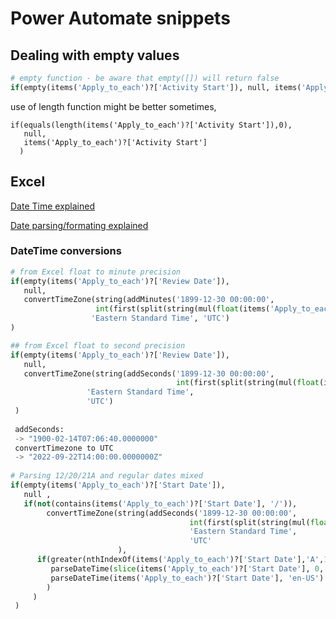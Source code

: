 # Power Automate snippets

## Dealing with empty values
```python
# empty function - be aware that empty([]) will return false
if(empty(items('Apply_to_each')?['Activity Start']), null, items('Apply_to_each')?['Activity Start'])
```

use of length function might be better sometimes, 
```
if(equals(length(items('Apply_to_each')?['Activity Start']),0), 
   null, 
   items('Apply_to_each')?['Activity Start']
  )
```
## Excel
[Date Time explained](https://www.myonlinetraininghub.com/excel-date-and-time)

[Date parsing/formating explained](https://barretblake.dev/2022/08/function-friday-formatting-and-parsing-dates-and-times/?utm_source=rss&utm_medium=rss&utm_campaign=function-friday-formatting-and-parsing-dates-and-times)
### DateTime conversions
```python
# from Excel float to minute precision
if(empty(items('Apply_to_each')?['Review Date']), 
   null, 
   convertTimeZone(string(addMinutes('1899-12-30 00:00:00', 
                   int(first(split(string(mul(float(items('Apply_to_each')?['Review Date']),1440)),'.'))))), 
                  'Eastern Standard Time', 'UTC')
)

## from Excel float to second precision
if(empty(items('Apply_to_each')?['Review Date']), 
   null, 
   convertTimeZone(string(addSeconds('1899-12-30 00:00:00', 
                                     int(first(split(string(mul(float(items('Apply_to_each')?['Review Date']),86400 )),'.'))))), 
                 'Eastern Standard Time', 
                 'UTC')
 )
 
 addSeconds: 
 -> "1900-02-14T07:06:40.0000000"
 convertTimezone to UTC
 -> "2022-09-22T14:00:00.0000000Z"
 
# Parsing 12/20/21A and regular dates mixed 
if(empty(items('Apply_to_each')?['Start Date']), 
   null ,
   if(not(contains(items('Apply_to_each')?['Start Date'], '/')),
        convertTimeZone(string(addSeconds('1899-12-30 00:00:00', 
                                        int(first(split(string(mul(float(items('Apply_to_each')?['Start Date']),86400 )),'.'))))), 
                                        'Eastern Standard Time', 
                                        'UTC'
                        ),
      if(greater(nthIndexOf(items('Apply_to_each')?['Start Date'],'A',1), -1), 
         parseDateTime(slice(items('Apply_to_each')?['Start Date'], 0, add(nthIndexOf(items('Apply_to_each')?['Start Date'], '/', 2), 3)),  'en-US'),
         parseDateTime(items('Apply_to_each')?['Start Date'], 'en-US')
        )
     )
 )
